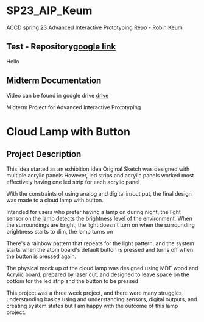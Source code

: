 # SP23_AIP_Keum
ACCD spring 23 Advanced Interactive Prototyping Repo - Robin Keum
## Test - Repository[google link](https://www.google.com)
Hello
## Midterm Documentation
 Video can be found in google drive 
 [drive](https://drive.google.com/drive/folders/1dVsFapkpwBK-gSAbKA4YA6HCj-IvOEPN?usp=sharing)

Midterm Project for Advanced Interactive Prototyping

# Cloud Lamp with Button
## Project Description
This idea started as an exhibition idea
Original Sketch was designed with multiple acrylic panels
However, led strips and acrylic panels worked most effectively 
having one led strip for each acrylic panel

With the constraints of using analog and digital in/out put,
the final design was made to a cloud lamp with button.

Intended for users who prefer having a lamp on during night,
the light sensor on the lamp detects the brightness level of the environment.
When the surroundings are bright, the light doesn't turn on 
when the surrounding brightness starts to dim, the lamp turns on


There's a rainbow pattern that repeats for the light pattern,
and the system starts when the atom board's default button is pressed
and turns off when the button is pressed again.


The physical mock up of the cloud lamp was designed using MDF wood and Acrylic board,
prepared by laser cut, and designed to leave space on the bottom for the led strip
and the button to be pressed


This project was a three week project, and there were many struggles 
understanding basics using and understanding sensors, digital outputs, 
and creating system states but I am happy with the outcome of this lamp project.



